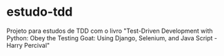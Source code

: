 # estudo-tdd
Projeto para estudos de TDD com o livro "Test-Driven Development with Python: Obey the Testing Goat: Using Django, Selenium, and Java Script - Harry Percival" 
